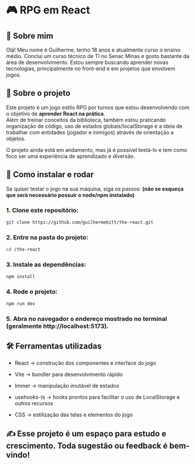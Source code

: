 # 🎮 RPG em React

## 👤 Sobre mim
Olá! Meu nome é Guilherme, tenho 18 anos e atualmente curso o ensino médio. Concluí um curso técnico de TI no Senac Minas e gosto bastante da área de desenvolvimento. Estou sempre buscando aprender novas tecnologias, principalmente no front-end e em projetos que envolvem jogos.

## 📌 Sobre o projeto
Este projeto é um jogo estilo RPG por turnos que estou desenvolvendo com o objetivo de **aprender React na prática**.  
Além de treinar conceitos da biblioteca, também estou praticando organização de código, uso de estados globais/localStorage e a ideia de trabalhar com entidades (jogador e inimigos) através de orientação a objetos.  

O projeto ainda está em andamento, mas já é possível testá-lo e tem como foco ser uma experiência de aprendizado e diversão.  

## 🚀 Como instalar e rodar
Se quiser testar o jogo na sua máquina, siga os passos:
**(não se esqueça que será necessário possuir o node/npm instalado)**

### 1. Clone este repositório:
  ```bash
  git clone https://github.com/guilhermebitt/the-react.git
  ```
### 2. Entre na pasta do projeto:
  ```bash
  cd /the-react
  ```
### 3. Instale as dependências:
  ```bash
  npm install
  ```
### 4. Rode o projeto:
  ```bash
  npm run dev
  ```
### 5. Abra no navegador o endereço mostrado no terminal (geralmente http://localhost:5173).

## 🛠️ Ferramentas utilizadas
- React → construção dos componentes e interface do jogo

- Vite → bundler para desenvolvimento rápido

- Immer → manipulação imutável de estados

- usehooks-ts → hooks prontos para facilitar o uso de LocalStorage e outros recursos

- CSS → estilização das telas e elementos do jogo

## ✍️ Esse projeto é um espaço para estudo e crescimento. Toda sugestão ou feedback é bem-vindo!
